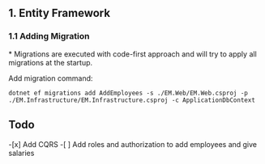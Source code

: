 <h2>1. Entity Framework</h2>
<h3>1.1 Adding Migration</h3>
* Migrations are executed with code-first approach and will try to apply all migrations at the startup.

Add migration command:

`dotnet ef migrations add AddEmployees -s ./EM.Web/EM.Web.csproj -p ./EM.Infrastructure/EM.Infrastructure.csproj -c ApplicationDbContext`

<h2>Todo</h2>
-[x] Add CQRS   
-[ ] Add roles and authorization to add employees and give salaries